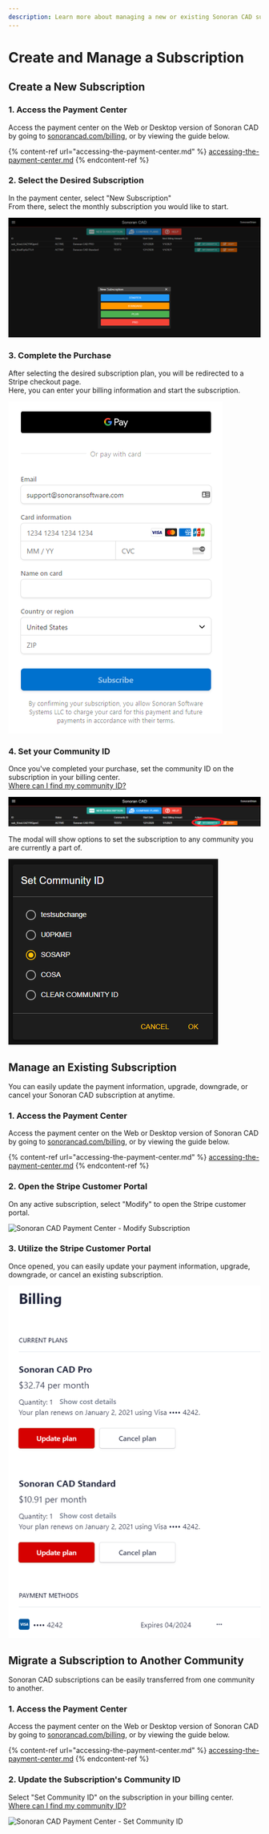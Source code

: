 ```yaml
---
description: Learn more about managing a new or existing Sonoran CAD subscription.
---
```


# Create and Manage a Subscription

## Create a New Subscription

### 1. Access the Payment Center

Access the payment center on the Web or Desktop version of Sonoran CAD by going to [sonorancad.com/billing](https://sonorancad.com/billing), or by viewing the guide below.

{% content-ref url="accessing-the-payment-center.md" %}
[accessing-the-payment-center.md](accessing-the-payment-center.md)
{% endcontent-ref %}

### 2. Select the Desired Subscription

In the payment center, select "New Subscription"\
From there, select the monthly subscription you would like to start.

![Sonoran CAD - Payment Center Selection](<../../.gitbook/assets/image (248).png>)

### 3. Complete the Purchase

After selecting the desired subscription plan, you will be redirected to a Stripe checkout page.\
Here, you can enter your billing information and start the subscription.

![Sonoran CAD - Stripe Checkout](<../../.gitbook/assets/image (180).png>)

### 4. Set your Community ID

Once you've completed your purchase, set the community ID on the subscription in your billing center.\
[Where can I find my community ID?](../../tutorials/getting-started/finding-your-community-id-and-authentication-code.md)

![Sonoran CAD Payment Center - Set Community ID](<../../.gitbook/assets/image (78) (2).png>)

The modal will show options to set the subscription to any community you are currently a part of.

![Payment Center - Set Community ID Prompt](<../../.gitbook/assets/image (228).png>)

## Manage an Existing Subscription

You can easily update the payment information, upgrade, downgrade, or cancel your Sonoran CAD subscription at anytime.

### 1. Access the Payment Center

Access the payment center on the Web or Desktop version of Sonoran CAD by going to [sonorancad.com/billing](https://sonorancad.com/billing), or by viewing the guide below.

{% content-ref url="accessing-the-payment-center.md" %}
[accessing-the-payment-center.md](accessing-the-payment-center.md)
{% endcontent-ref %}

### 2. Open the Stripe Customer Portal

On any active subscription, select "Modify" to open the Stripe customer portal.

![Sonoran CAD Payment Center - Modify Subscription](<../../.gitbook/assets/image (75) (1).png>)

### 3. Utilize the Stripe Customer Portal

Once opened, you can easily update your payment information, upgrade, downgrade, or cancel an existing subscription.

![Sonoran CAD - Stripe Customer Portal](<../../.gitbook/assets/image (90).png>)

## Migrate a Subscription to Another Community

Sonoran CAD subscriptions can be easily transferred from one community to another.

### 1. Access the Payment Center

Access the payment center on the Web or Desktop version of Sonoran CAD by going to [sonorancad.com/billing](https://sonorancad.com/billing), or by viewing the guide below.

{% content-ref url="accessing-the-payment-center.md" %}
[accessing-the-payment-center.md](accessing-the-payment-center.md)
{% endcontent-ref %}

### 2. Update the Subscription's Community ID

Select "Set Community ID" on the subscription in your billing center.\
[Where can I find my community ID?](../../tutorials/getting-started/finding-your-community-id-and-authentication-code.md)

![Sonoran CAD Payment Center - Set Community ID](<../../.gitbook/assets/image (78) (1).png>)
